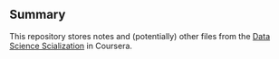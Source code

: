 ## Summary

This repository stores notes and (potentially) other files from the [Data Science Scialization](https://www.coursera.org/specializations/jhu-data-science) in Coursera. 

